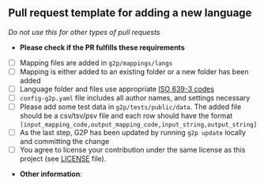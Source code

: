 Pull request template for adding a new language
-----------------------------------------------

*Do not use this for other types of pull requests*

* **Please check if the PR fulfills these requirements**
- [ ] Mapping files are added in `g2p/mappings/langs`
- [ ] Mapping is either added to an existing folder or a new folder has been added
- [ ] Language folder and files use appropriate [ISO 639-3 codes](https://en.wikipedia.org/wiki/List_of_ISO_639-3_codes)
- [ ] `config-g2p.yaml` file includes all author names, and settings necessary
- [ ] Please add some test data in `g2p/tests/public/data`. The added file should be a csv/tsv/psv file and each row should have the format `[input_mapping_code,output_mapping_code,input_string,output_string]`
- [ ] As the last step, G2P has been updated by running `g2p update` locally and committing the change
- [ ] You agree to license your contribution under the same license as this project (see [LICENSE](https://github.com/roedoejet/g2p/blob/main/LICENSE) file).

* **Other information**:
